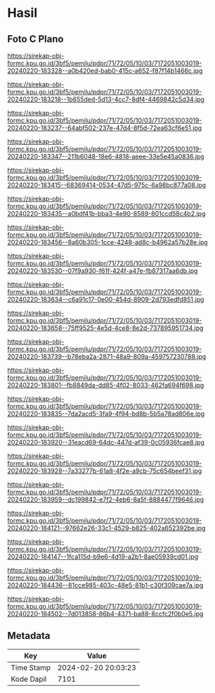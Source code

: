 # Hasil

## Foto C Plano

https://sirekap-obj-formc.kpu.go.id/3bf5/pemilu/pdpr/71/72/05/10/03/7172051003019-20240220-183328--a0b420ed-bab0-415c-a652-f87f14b1466c.jpg

https://sirekap-obj-formc.kpu.go.id/3bf5/pemilu/pdpr/71/72/05/10/03/7172051003019-20240220-183218--1b655ded-5d13-4cc7-8df4-4469842c5d34.jpg

https://sirekap-obj-formc.kpu.go.id/3bf5/pemilu/pdpr/71/72/05/10/03/7172051003019-20240220-183237--64abf502-237e-47d4-8f5d-72ea63cf6e51.jpg

https://sirekap-obj-formc.kpu.go.id/3bf5/pemilu/pdpr/71/72/05/10/03/7172051003019-20240220-183347--211b6048-18e6-4818-aeee-33e5e45a0836.jpg

https://sirekap-obj-formc.kpu.go.id/3bf5/pemilu/pdpr/71/72/05/10/03/7172051003019-20240220-183415--68369414-0534-47d5-975c-6a98bc877a08.jpg

https://sirekap-obj-formc.kpu.go.id/3bf5/pemilu/pdpr/71/72/05/10/03/7172051003019-20240220-183435--a0bdf41b-bba3-4e90-8589-801ccd58c4b2.jpg

https://sirekap-obj-formc.kpu.go.id/3bf5/pemilu/pdpr/71/72/05/10/03/7172051003019-20240220-183456--8a60b305-1cce-4248-ad8c-b4962a57b28e.jpg

https://sirekap-obj-formc.kpu.go.id/3bf5/pemilu/pdpr/71/72/05/10/03/7172051003019-20240220-183530--07f9a930-f61f-424f-a47e-fb87317aa6db.jpg

https://sirekap-obj-formc.kpu.go.id/3bf5/pemilu/pdpr/71/72/05/10/03/7172051003019-20240220-183634--c6a91c17-0e00-454d-8909-2d793edfd851.jpg

https://sirekap-obj-formc.kpu.go.id/3bf5/pemilu/pdpr/71/72/05/10/03/7172051003019-20240220-183658--75ff9525-4e5d-4ce8-8e2d-737895951734.jpg

https://sirekap-obj-formc.kpu.go.id/3bf5/pemilu/pdpr/71/72/05/10/03/7172051003019-20240220-183739--b78eba2a-2871-48a9-809a-459757230788.jpg

https://sirekap-obj-formc.kpu.go.id/3bf5/pemilu/pdpr/71/72/05/10/03/7172051003019-20240220-183801--fb8849da-dd85-4f02-8033-462fa694f698.jpg

https://sirekap-obj-formc.kpu.go.id/3bf5/pemilu/pdpr/71/72/05/10/03/7172051003019-20240220-183835--7da2acd5-3fa9-4f94-bd8b-5b5a78ad806e.jpg

https://sirekap-obj-formc.kpu.go.id/3bf5/pemilu/pdpr/71/72/05/10/03/7172051003019-20240220-183920--31eacd69-64dc-447d-af39-0c05936fcae8.jpg

https://sirekap-obj-formc.kpu.go.id/3bf5/pemilu/pdpr/71/72/05/10/03/7172051003019-20240220-183928--7a33277b-61a8-4f2e-a9cb-75c654beef31.jpg

https://sirekap-obj-formc.kpu.go.id/3bf5/pemilu/pdpr/71/72/05/10/03/7172051003019-20240220-183959--dc199842-e7f2-4eb6-8a5f-8884477f9646.jpg

https://sirekap-obj-formc.kpu.go.id/3bf5/pemilu/pdpr/71/72/05/10/03/7172051003019-20240220-184121--97662e26-33c1-4529-b825-402a652392be.jpg

https://sirekap-obj-formc.kpu.go.id/3bf5/pemilu/pdpr/71/72/05/10/03/7172051003019-20240220-184147--1fca115d-b9e6-4d19-a2b1-8ae05939cd01.jpg

https://sirekap-obj-formc.kpu.go.id/3bf5/pemilu/pdpr/71/72/05/10/03/7172051003019-20240220-184436--81cce985-403c-48e5-81b1-c30f309cae7a.jpg

https://sirekap-obj-formc.kpu.go.id/3bf5/pemilu/pdpr/71/72/05/10/03/7172051003019-20240220-184502--7d013858-86b4-4371-ba88-8ccfc2f0b0e5.jpg


## Metadata

| Key        | Value               |
| ---------- | ------------------- |
| Time Stamp | 2024-02-20 20:03:23 |
| Kode Dapil | 7101                |



